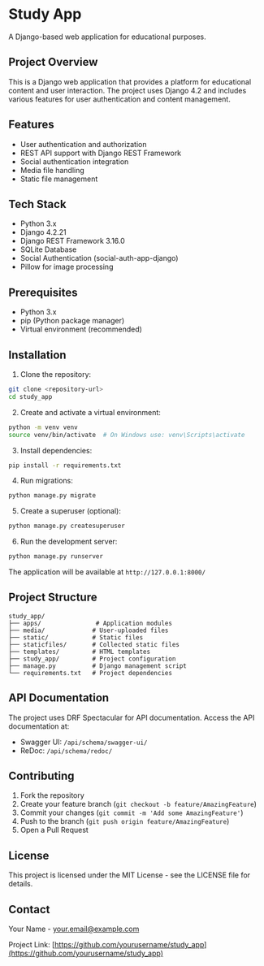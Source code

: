 # Study App

A Django-based web application for educational purposes.

## Project Overview

This is a Django web application that provides a platform for educational content and user interaction. The project uses Django 4.2 and includes various features for user authentication and content management.

## Features

- User authentication and authorization
- REST API support with Django REST Framework
- Social authentication integration
- Media file handling
- Static file management

## Tech Stack

- Python 3.x
- Django 4.2.21
- Django REST Framework 3.16.0
- SQLite Database
- Social Authentication (social-auth-app-django)
- Pillow for image processing

## Prerequisites

- Python 3.x
- pip (Python package manager)
- Virtual environment (recommended)

## Installation

1. Clone the repository:
```bash
git clone <repository-url>
cd study_app
```

2. Create and activate a virtual environment:
```bash
python -m venv venv
source venv/bin/activate  # On Windows use: venv\Scripts\activate
```

3. Install dependencies:
```bash
pip install -r requirements.txt
```

4. Run migrations:
```bash
python manage.py migrate
```

5. Create a superuser (optional):
```bash
python manage.py createsuperuser
```

6. Run the development server:
```bash
python manage.py runserver
```

The application will be available at `http://127.0.0.1:8000/`

## Project Structure

```
study_app/
├── apps/               # Application modules
├── media/             # User-uploaded files
├── static/            # Static files
├── staticfiles/       # Collected static files
├── templates/         # HTML templates
├── study_app/         # Project configuration
├── manage.py          # Django management script
└── requirements.txt   # Project dependencies
```

## API Documentation

The project uses DRF Spectacular for API documentation. Access the API documentation at:
- Swagger UI: `/api/schema/swagger-ui/`
- ReDoc: `/api/schema/redoc/`

## Contributing

1. Fork the repository
2. Create your feature branch (`git checkout -b feature/AmazingFeature`)
3. Commit your changes (`git commit -m 'Add some AmazingFeature'`)
4. Push to the branch (`git push origin feature/AmazingFeature`)
5. Open a Pull Request

## License

This project is licensed under the MIT License - see the LICENSE file for details.

## Contact

Your Name - your.email@example.com

Project Link: [https://github.com/yourusername/study_app](https://github.com/yourusername/study_app) 